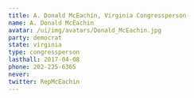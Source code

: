 ```yaml
---
title: A. Donald McEachin, Virginia Congressperson
name: A. Donald McEachin
avatar: /ui/img/avatars/Donald_McEachin.jpg
party: democrat
state: virginia
type: congressperson
lasthall: 2017-04-08
phone: 202-225-6365
never:
twitter: RepMcEachin
---
```

